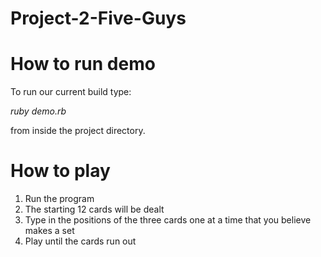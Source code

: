 # Project-2-Five-Guys


# How to run demo
To run our current build type:

*ruby demo.rb*

from inside the project directory.

# How to play
1. Run the program
2. The starting 12 cards will be dealt
3. Type in the positions of the three cards one at a time that you believe makes a set
4. Play until the cards run out



